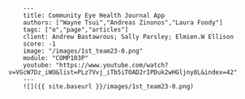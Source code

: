 
        ---
        title: Community Eye Health Journal App
        authors: ["Wayne Tsui","Andreas Zinonos","Laura Foody"]
        tags: ["o","page","articles"]
        client: Andrew Bastawrous; Sally Parsley; Elmien.W Ellison
        score: -1
        image: "/images/1st_team23-0.png"
        module: "COMP103P"
        youtube: "https://www.youtube.com/watch?v=VGcW7Dz_iWU&list=PLz7Vvj_iTb5iTOAD2rIPDuk2wHGljny8L&index=42"
        ---
        ![]({{ site.baseurl }}/images/1st_team23-0.png)